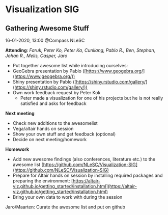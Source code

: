 <!----- Conversion time: 0.71 seconds.


Using this Markdown file:

1. Cut and paste this output into your source file.
2. See the notes and action items below regarding this conversion run.
3. Check the rendered output (headings, lists, code blocks, tables) for proper
   formatting and use a linkchecker before you publish this page.

Conversion notes:

* Docs to Markdown version 1.0β17
* Tue Jan 28 2020 04:25:54 GMT-0800 (PST)
* Source doc: https://docs.google.com/open?id=1qgwApwlSEtjWMxlLsKsKiIbR524xX6KkchK38U27-QE
----->



# Visualization SIG


## Gathering Awesome Stuff

16-01-2020, 13:00 @Compass NLeSC

**Attending**: _Faruk, Peter Ko, Peter Ka, Cunliang, Pablo R., Ben, Stephan, Johan R., Melis, Casper, Jaro_



*   Put together awesome list while introducing ourselves: 
*   GeoGebra presentation by Pablo ([https://www.geogebra.org/](https://www.geogebra.org/))
*   Shiny presentation by Pablo ([https://shiny.rstudio.com/gallery/](https://shiny.rstudio.com/gallery/))
*   Own work feedback request by Peter Kok
    *   Peter made a visualization for one of his projects but he is not really satisfied and asks for feedback

**Next meeting**

*   Check new additions to the awesomelist
*   Vega/altair hands on session
*   Show your own stuff and get feedback (optional)
*   Decide on next meeting/homework

**Homework**

*   Add new awesome findings (also conferences, literature etc.) to the awesome list [https://github.com/NLeSC/Visualization-SIG](https://github.com/NLeSC/Visualization-SIG)
*   Prepare for Altair hands on session by installing required packages and preparing the environment: [https://altair-viz.github.io/getting_started/installation.html](https://altair-viz.github.io/getting_started/installation.html)
*   Bring your own data to work with during the session



Jaro/Maarten: Curate the awesome list and put on github


<!-- Docs to Markdown version 1.0β17 -->

